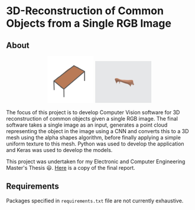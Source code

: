 # 3D-Reconstruction of Common Objects from a Single RGB Image

## About

<div style="text-align: center;">
    <img src="examples/ms_paint_drawing.png" alt="Image 1" style="width: 25%;">
    <img src="examples/ms_paint_output.png" alt="Image 2" style="width: 30%;">
</div>

The focus of this project is to develop Computer Vision software for 3D reconstruction of common objects given a single RGB image.
The final software takes a single image as an input, generates a point cloud representing the object in the image using a CNN and converts this to a 3D mesh using the alpha shapes algorithm, before finally applying a simple uniform texture to this mesh.
Python was used to develop the application and Keras was used to develop the models.

This project was undertaken for my Electronic and Computer Engineering Master's Thesis :smiley:. [Here](3D_Reconstruction_of_Common_Objects.pdf) is a copy of the final report.

## Requirements

Packages specified in `requirements.txt` file are not currently exhaustive.
